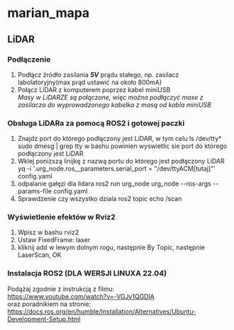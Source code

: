 # marian_mapa
## LiDAR
### Podłączenie
1. Podłącz źródło zasilania ***5V*** prądu stałego, np. zasilacz labolatoryjny(max prąd ustawić na około 800mA)
2. Połącz LiDAR z komputerem poprzez kabel miniUSB  
*Masy w LiDARZE są połączone, więc można podłączyć mase z zasilacza do wyprowadzonego kabelka z masą od kabla miniUSB*
### Obsługa LiDARa za pomocą ROS2 i gotowej paczki
1. Znajdz port do którego podłączony jest LiDAR, w tym celu
ls /dev/tty*
sudo dmesg | grep tty
w bashu powinien wyswietlic sie port do którego podłączony jest LiDAR
2. Wklej poniższą linijkę z nazwą portu do którego jest podłączony LiDAR
yq -i '.urg_node.ros__parameters.serial_port = "/dev/ttyACM[tutaj]"' config.yaml
3. odpalanie gałęzi dla lidara
ros2 run urg_node urg_node --ros-args --params-file config.yaml
4. Sprawdzenie czy wszystko dziala
ros2 topic echo /scan
### Wyświetlenie efektów w Rviz2
1. Wpisz w bashu
rviz2
2. Ustaw FixedFrame: laser
3. kliknij add w lewym dolnym rogu, następnie By Topic, następnie LaserScan, OK
### Instalacja ROS2 (DLA WERSJI LINUXA 22.04)
Podążaj zgodnie z instrukcją z filmu:  
https://www.youtube.com/watch?v=-VGJy1QGDlA  
oraz poradnikiem na stronie:  
https://docs.ros.org/en/humble/Installation/Alternatives/Ubuntu-Development-Setup.html  

